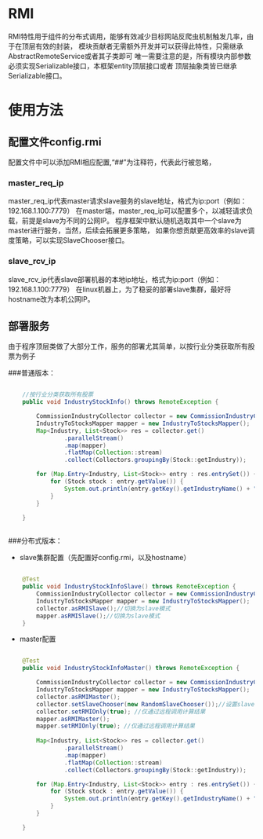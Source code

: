 ﻿# RMI

RMI特性用于组件的分布式调用，能够有效减少目标网站反爬虫机制触发几率，由于在顶层有效的封装，
模块贡献者无需额外开发并可以获得此特性，只需继承AbstractRemoteService或者其子类即可
唯一需要注意的是，所有模块内部参数必须实现Serializable接口，本框架entity顶层接口或者
顶层抽象类皆已继承Serializable接口。

# 使用方法

## 配置文件config.rmi

配置文件中可以添加RMI相应配置,“##”为注释符，代表此行被忽略，

### master_req_ip

master_req_ip代表master请求slave服务的slave地址，格式为ip:port（例如：192.168.1.100:7779）
在master端，master_req_ip可以配置多个，以减轻请求负载，前提是slave为不同的公网IP。
程序框架中默认随机选取其中一个slave为master进行服务，当然，后续会拓展更多策略，
如果你想贡献更高效率的slave调度策略，可以实现SlaveChooser接口。

### slave_rcv_ip

slave_rcv_ip代表slave部署机器的本地ip地址，格式为ip:port（例如：192.168.1.100:7779）
在linux机器上，为了稳妥的部署slave集群，最好将hostname改为本机公网IP。

## 部署服务

由于程序顶层类做了大部分工作，服务的部署尤其简单，以按行业分类获取所有股票为例子

###普通版本：

```java

    //按行业分类获取所有股票
    public void IndustryStockInfo() throws RemoteException {

        CommissionIndustryCollector collector = new CommissionIndustryCollector();
        IndustryToStocksMapper mapper = new IndustryToStocksMapper();
        Map<Industry, List<Stock>> res = collector.get()
                .parallelStream()
                .map(mapper)
                .flatMap(Collection::stream)
                .collect(Collectors.groupingBy(Stock::getIndustry));

        for (Map.Entry<Industry, List<Stock>> entry : res.entrySet()) {
            for (Stock stock : entry.getValue()) {
                System.out.println(entry.getKey().getIndustryName() + " -> " + stock.getStockName());
            }
        }

    }       
         
```

###分布式版本：

* slave集群配置（先配置好config.rmi，以及hostname）

```java

    @Test
    public void IndustryStockInfoSlave() throws RemoteException {
        CommissionIndustryCollector collector = new CommissionIndustryCollector();
        IndustryToStocksMapper mapper = new IndustryToStocksMapper();
        collector.asRMISlave();//切换为slave模式
        mapper.asRMISlave();//切换为slave模式
    }

```

* master配置

```java

    @Test
    public void IndustryStockInfoMaster() throws RemoteException {

        CommissionIndustryCollector collector = new CommissionIndustryCollector();
        IndustryToStocksMapper mapper = new IndustryToStocksMapper();
        collector.asRMIMaster();
        collector.setSlaveChooser(new RandomSlaveChooser());//设置slave调度策略
        collector.setRMIOnly(true); //仅通过远程调用计算结果
        mapper.asRMIMaster();
        mapper.setRMIOnly(true); //仅通过远程调用计算结果
        
        Map<Industry, List<Stock>> res = collector.get()
                .parallelStream()
                .map(mapper)
                .flatMap(Collection::stream)
                .collect(Collectors.groupingBy(Stock::getIndustry));

        for (Map.Entry<Industry, List<Stock>> entry : res.entrySet()) {
            for (Stock stock : entry.getValue()) {
                System.out.println(entry.getKey().getIndustryName() + " -> " + stock.getStockName());
            }
        }

    }

```
